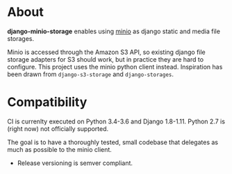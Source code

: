 # About

**django-minio-storage** enables using [minio](https://minio.io) as django
static and media file storages.

Minio is accessed through the Amazon S3 API, so existing django file storage
adapters for S3 should work, but in practice they are hard to configure. This
project uses the minio python client instead. Inspiration has been drawn from
`django-s3-storage` and `django-storages`.

# Compatibility

CI is currenlty executed on Python 3.4-3.6 and Django 1.8-1.11.
Python 2.7 is (right now) not officially supported.

The goal is to have a thoroughly tested, small codebase that delegates as much
as possible to the minio client.

- Release versioning is semver compliant.
